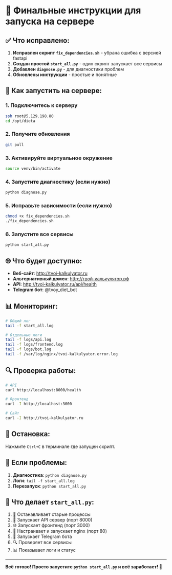 # 🎯 Финальные инструкции для запуска на сервере

## ✅ Что исправлено:

1. **Исправлен скрипт `fix_dependencies.sh`** - убрана ошибка с версией fastapi
2. **Создан простой `start_all.py`** - один скрипт запускает все сервисы
3. **Добавлен `diagnose.py`** - для диагностики проблем
4. **Обновлены инструкции** - простые и понятные

## 🚀 Как запустить на сервере:

### 1. Подключитесь к серверу
```bash
ssh root@5.129.198.80
cd /opt/dieta
```

### 2. Получите обновления
```bash
git pull
```

### 3. Активируйте виртуальное окружение
```bash
source venv/bin/activate
```

### 4. Запустите диагностику (если нужно)
```bash
python diagnose.py
```

### 5. Исправьте зависимости (если нужно)
```bash
chmod +x fix_dependencies.sh
./fix_dependencies.sh
```

### 6. Запустите все сервисы
```bash
python start_all.py
```

## 🌐 Что будет доступно:

- **Веб-сайт**: http://tvoi-kalkulyator.ru
- **Альтернативный домен**: http://твой-калькулятор.рф
- **API**: http://tvoi-kalkulyator.ru/api/health
- **Telegram бот**: @tvoy_diet_bot

## 📊 Мониторинг:

```bash
# Общий лог
tail -f start_all.log

# Отдельные логи
tail -f logs/api.log
tail -f logs/frontend.log
tail -f logs/bot.log
tail -f /var/log/nginx/tvoi-kalkulyator.error.log
```

## 🔍 Проверка работы:

```bash
# API
curl http://localhost:8000/health

# Фронтенд
curl -I http://localhost:3000

# Сайт
curl -I http://tvoi-kalkulyator.ru
```

## 🛑 Остановка:

Нажмите `Ctrl+C` в терминале где запущен скрипт.

## 🚨 Если проблемы:

1. **Диагностика**: `python diagnose.py`
2. **Логи**: `tail -f start_all.log`
3. **Перезапуск**: `python start_all.py`

## 📝 Что делает `start_all.py`:

1. 🛑 Останавливает старые процессы
2. 🚀 Запускает API сервер (порт 8000)
3. 🌐 Запускает фронтенд (порт 3000)
4. 🔧 Настраивает и запускает nginx (порт 80)
5. 🤖 Запускает Telegram бота
6. 🔍 Проверяет все сервисы
7. 📊 Показывает логи и статус

---

**Всё готово! Просто запустите `python start_all.py` и всё заработает! 🎉** 
